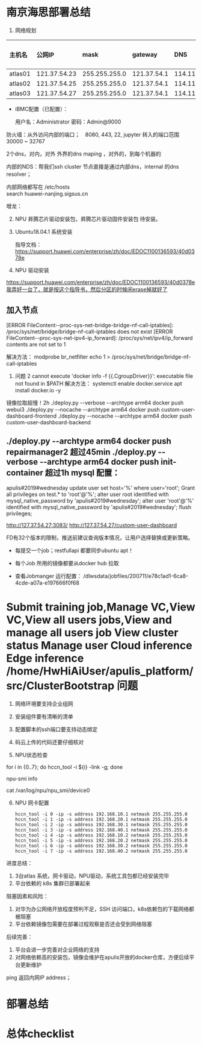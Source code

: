南京海思部署总结
======================================================================

1. 网络规划

| 主机名       | 公网IP      | mask        | gateway   |DNS            |iBMC公网IP  |子网IP      |
|:----------- |:-----------|:------------|:----------|:--------------|:-----------|:-----------|
| atlas01     |121.37.54.23|255.255.255.0|121.37.54.1|114.114.114.114|121.37.54.26|            |
| atlas02     |121.37.54.25|255.255.255.0|121.37.54.1|114.114.114.114|121.37.54.26|            |
| atlas03     |121.37.54.27|255.255.255.0|121.37.54.1|114.114.114.114|121.37.54.26|            |

* iBMC配置（已配置）：

   用户名：Administrator
   密码：Admin@9000

防火墙：从外访问内部的端口；　8080, 443, 22, jupyter 转入的端口范围 30000 ~ 32767 

2个dns，对内，对外
外界的dns maping ，对外的，到每个机器的

内部的NDS：帮我们ssh cluster  节点直接是通过内部dns，internal 的dns resolver；

内部网络都写在 /etc/hosts  
search huawei-nanjing.sigsus.cn 


增龙：

2. NPU 昇腾芯片驱动安装包，昇腾芯片驱动固件安装包 待安装。

3. Ubuntu18.04.1 系统安装

   指导文档：https://support.huawei.com/enterprise/zh/doc/EDOC1100136593/40d0378e

4. NPU 驱动安装


https://support.huawei.com/enterprise/zh/doc/EDOC1100136593/40d0378e我弄好一台了，就是按这个指导书，然后分区的时候闲erase掉就好了

加入节点
---------------------------------------------------------------------------------------------
[ERROR FileContent--proc-sys-net-bridge-bridge-nf-call-iptables]: /proc/sys/net/bridge/bridge-nf-call-iptables does not exist
[ERROR FileContent--proc-sys-net-ipv4-ip_forward]: /proc/sys/net/ipv4/ip_forward contents are not set to 1

解决方法：
modprobe br_netfilter
echo 1 > /proc/sys/net/bridge/bridge-nf-call-iptables

1. 问题 2 
cannot execute 'docker info -f {{.CgroupDriver}}': executable file not found in $PATH
解决方法：
systemctl enable docker.service
apt install docker.io -y

镜像拉取超慢！2h
./deploy.py --verbose --archtype arm64 docker push webui3
./deploy.py --nocache --archtype arm64 docker push custom-user-dashboard-frontend
./deploy.py --nocache --archtype arm64 docker push custom-user-dashboard-backend

./deploy.py --archtype arm64 docker push repairmanager2 超过45min
./deploy.py --verbose --archtype arm64 docker push init-container 超过1h
mysql 配置：
----------------------------------------------------------------------------------------
apulis#2019#wednesday
update user set host='%' where user='root';
Grant all privileges on test.* to 'root'@'%';
alter user root identified with mysql_native_password by 'apulis#2019#wednesday';
alter user 'root'@'%' identified with mysql_native_password by 'apulis#2019#wednesday';
flush privileges;

http://127.37.54.27:3083/
http://127.37.54.27/custom-user-dashboard


FD有32个版本的限制，推送前建议查询版本情况，让用户选择替换或更新策略。


* 每提交一个job；restfullapi 都要同步ubuntu apt！
* 每个Job 所用的镜像都要从docker hub 拉取 

* 查看Jobmanger 运行配置：
/dlwsdata/jobfiles/200711/e78c1ad1-6ca8-4cde-a07a-e197666f0f68

Submit training job,Manage VC,View VC,View all users jobs,View and manage all users job
View cluster status
Manage user
Cloud inference
Edge inference
/home/HwHiAiUser/apulis_platform/src/ClusterBootstrap
问题
====================================================================================

1. 网络环境要支持企业组网

2. 安装组件要有清晰的清单

3. 配置脚本的ssh端口要支持动态绑定

4. 码云上传的代码还要仔细核对

5. NPU状态检查

for i in {0..7}; do hccn_tool -i ${i} -link -g; done

npu-smi info

cat /var/log/npu/npu_smi/device0

6. NPU 网卡配置
   ```
   hccn_tool -i 0 -ip -s address 192.168.10.1 netmask 255.255.255.0
   hccn_tool -i 1 -ip -s address 192.168.20.1 netmask 255.255.255.0
   hccn_tool -i 2 -ip -s address 192.168.30.1 netmask 255.255.255.0
   hccn_tool -i 3 -ip -s address 192.168.40.1 netmask 255.255.255.0
   hccn_tool -i 4 -ip -s address 192.168.10.2 netmask 255.255.255.0
   hccn_tool -i 5 -ip -s address 192.168.20.2 netmask 255.255.255.0
   hccn_tool -i 6 -ip -s address 192.168.30.2 netmask 255.255.255.0
   hccn_tool -i 7 -ip -s address 192.168.40.2 netmask 255.255.255.0
   ```

   

进度总结：
1. 3台atlas 系统，网卡驱动，NPU驱动，系统工具包都已经安装完毕
2. 平台依赖的 k8s 集群已部署起来

阻塞因素和风险：
1. 对华为办公网络开放程度预判不足，SSH 访问端口，k8s依赖包的下载网络都被阻塞
2. 平台依赖镜像包需要在部署过程观察是否还会受到网络阻塞

后续完善：
1. 平台会进一步完善对企业网络的支持
2. 对网络依赖高的安装包，镜像会维护在apulis开放的docker仓库，方便后续平台更新维护

ping 返回内网IP address；


部署总结
==========================================================================

总体checklist
==========================================================================


